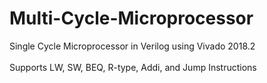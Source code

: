 # Multi-Cycle-Microprocessor
Single Cycle Microprocessor in Verilog using Vivado 2018.2 <br /><br />
Supports LW, SW, BEQ, R-type, Addi, and Jump Instructions

